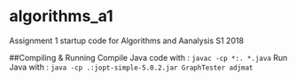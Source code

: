 # algorithms_a1
Assignment 1 startup code for Algorithms and Aanalysis S1 2018

##Compiling & Running
Compile Java code with : `javac -cp *:. *.java`
Run Java with : `java -cp .:jopt-simple-5.0.2.jar GraphTester adjmat`